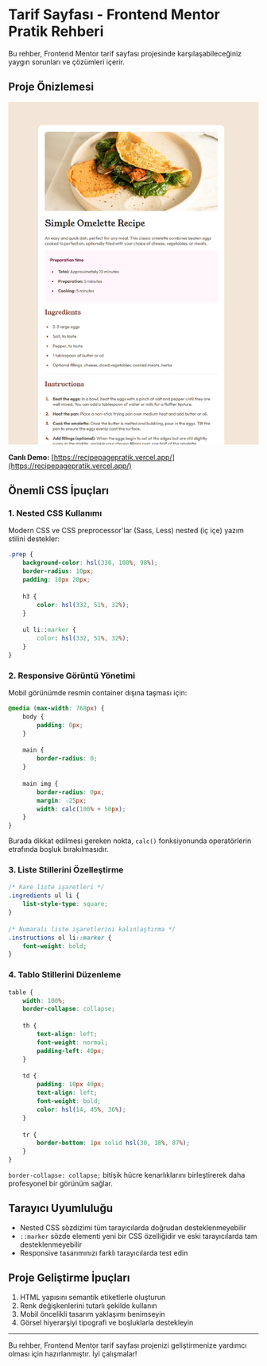# Tarif Sayfası - Frontend Mentor Pratik Rehberi

Bu rehber, Frontend Mentor tarif sayfası projesinde karşılaşabileceğiniz yaygın sorunları ve çözümleri içerir.

## Proje Önizlemesi

![Proje Ekran Görüntüsü](./assets/images/ss.png)

**Canlı Demo:** [https://recipepagepratik.vercel.app/](https://recipepagepratik.vercel.app/)

## Önemli CSS İpuçları

### 1. Nested CSS Kullanımı

Modern CSS ve CSS preprocessor'lar (Sass, Less) nested (iç içe) yazım stilini destekler:

```css
.prep {
    background-color: hsl(330, 100%, 98%);
    border-radius: 10px;
    padding: 10px 20px;
    
    h3 {
        color: hsl(332, 51%, 32%);
    }
    
    ul li::marker {
        color: hsl(332, 51%, 32%);
    }
}
```

### 2. Responsive Görüntü Yönetimi

Mobil görünümde resmin container dışına taşması için:

```css
@media (max-width: 768px) {
    body {
        padding: 0px;
    }
    
    main {
        border-radius: 0;
    }
    
    main img {
        border-radius: 0px;
        margin: -25px;
        width: calc(100% + 50px);
    }
}
```

Burada dikkat edilmesi gereken nokta, `calc()` fonksiyonunda operatörlerin etrafında boşluk bırakılmasıdır.

### 3. Liste Stillerini Özelleştirme

```css
/* Kare liste işaretleri */
.ingredients ul li {
    list-style-type: square;
}

/* Numaralı liste işaretlerini kalınlaştırma */
.instructions ol li::marker {
    font-weight: bold;
}
```

### 4. Tablo Stillerini Düzenleme

```css
table {
    width: 100%;
    border-collapse: collapse;
    
    th {
        text-align: left;
        font-weight: normal;
        padding-left: 40px;
    }
    
    td {
        padding: 10px 40px;
        text-align: left;
        font-weight: bold;
        color: hsl(14, 45%, 36%);
    }
    
    tr {
        border-bottom: 1px solid hsl(30, 18%, 87%);
    }
}
```

`border-collapse: collapse;` bitişik hücre kenarlıklarını birleştirerek daha profesyonel bir görünüm sağlar.

## Tarayıcı Uyumluluğu

- Nested CSS sözdizimi tüm tarayıcılarda doğrudan desteklenmeyebilir
- `::marker` sözde elementi yeni bir CSS özelliğidir ve eski tarayıcılarda tam desteklenmeyebilir
- Responsive tasarımınızı farklı tarayıcılarda test edin

## Proje Geliştirme İpuçları

1. HTML yapısını semantik etiketlerle oluşturun
2. Renk değişkenlerini tutarlı şekilde kullanın
3. Mobil öncelikli tasarım yaklaşımı benimseyin
4. Görsel hiyerarşiyi tipografi ve boşluklarla destekleyin

---

Bu rehber, Frontend Mentor tarif sayfası projenizi geliştirmenize yardımcı olması için hazırlanmıştır. İyi çalışmalar!